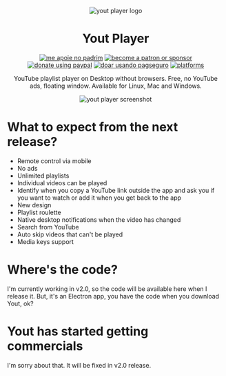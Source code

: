 <p align="center"><img src="https://avatars0.githubusercontent.com/u/20053119?s=200&v=4" alt="yout player logo" /></p>

<h1 align="center">Yout Player</h1>

<p align="center">
<a href="https://www.padrim.com.br/daltonmenezes"><img src="https://img.shields.io/badge/me%20apoie%20no-padrim-red.svg" alt="me apoie no padrim" /></a>
  <a href="https://www.patreon.com/daltonmenezes"><img src="https://img.shields.io/badge/become%20a-patron%20or%20sponsor-orange.svg" alt="become a patron or sponsor" /></a>  
  <a href="https://paypal.me/daltonmenezes"><img src="https://img.shields.io/badge/donate%20using-paypal-green.svg" alt="donate using paypal" /></a>
  <a href="https://youtplayer.github.io/#footer"><img src="https://img.shields.io/badge/doar%20usando-pagseguro-green.svg" alt="doar usando pagseguro" /></a>
<a href="#"><img src="https://img.shields.io/badge/platforms-osx%20%7C%20linux%20%7C%20windows-6b1ca0.svg" alt="platforms" /></a>  
</p>

<p align="center">YouTube playlist player on Desktop without browsers. Free, no YouTube ads, floating window. Available for Linux, Mac and Windows.</p>

<p align="center"><img src="http://i.giphy.com/BL9AuNufoqDiU.gif" alt="yout player screenshot" /></p>

# What to expect from the next release?

- Remote control via mobile
- No ads
- Unlimited playlists
- Individual videos can be played
- Identify when you copy a YouTube link outside the app and ask you if you want to watch or add it when you get back to the app
- New design
- Playlist roulette
- Native desktop notifications when the video has changed
- Search from YouTube
- Auto skip videos that can't be played
- Media keys support

# Where's the code?

I'm currently working in v2.0, so the code will be available here when I release it. But, it's an Electron app, you have the code when you download Yout, ok?

# Yout has started getting commercials

I'm sorry about that. It will be fixed in v2.0 release.
